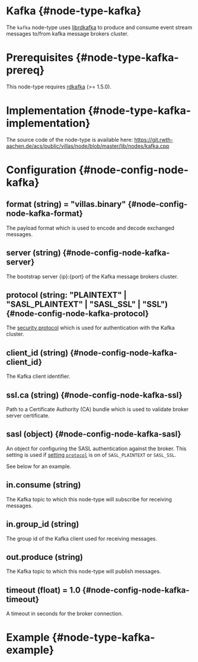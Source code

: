 # Kafka {#node-type-kafka}

The `kafka` node-type uses [librdkafka](https://github.com/edenhill/librdkafka) to produce and consume event stream messages to/from kafka message brokers cluster.

# Prerequisites {#node-type-kafka-prereq}

This node-type requires [rdkafka](https://github.com/edenhill/librdkafka) (>= 1.5.0).

# Implementation {#node-type-kafka-implementation}

The source code of the node-type is available here:
https://git.rwth-aachen.de/acs/public/villas/node/blob/master/lib/nodes/kafka.cpp

# Configuration {#node-config-node-kafka}

## format (string) = "villas.binary" {#node-config-node-kafka-format}

The payload format which is used to encode and decode exchanged messages.

## server (string) {#node-config-node-kafka-server}

The bootstrap server {ip}:{port} of the Kafka message brokers cluster.

## protocol (string: "PLAINTEXT" | "SASL_PLAINTEXT" | "SASL_SSL" | "SSL") {#node-config-node-kafka-protocol}

The [security protocol](https://kafka.apache.org/24/javadoc/org/apache/kafka/common/security/auth/SecurityProtocol.html) which is used for authentication with the Kafka cluster.

## client_id (string) {#node-config-node-kafka-client_id}

The Kafka client identifier.

## ssl.ca (string) {#node-config-node-kafka-ssl}

Path to a Certificate Authority (CA) bundle which is used to validate broker server certificate.
## sasl (object) {#node-config-node-kafka-sasl}

An object for configuring the SASL authentication against the broker.
This setting is used if [setting `protocol`](#protocol) is on of `SASL_PLAINTEXT` or `SASL_SSL`.

See below for an example.

## in.consume (string)

The Kafka topic to which this node-type will subscribe for receiving messages.

## in.group_id (string)

The group id of the Kafka client used for receiving messages.

## out.produce (string)

The Kafka topic to which this node-type will publish messages.

## timeout (float) = 1.0 {#node-config-node-kafka-timeout}

A timeout in seconds for the broker connection.

# Example {#node-type-kafka-example}

``` url="external/node/etc/examples/node/nodes/kafka.conf"
```
